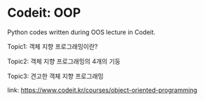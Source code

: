 # Codeit: OOP
Python codes written during OOS lecture in Codeit.

Topic1: 객체 지향 프로그래밍이란?

Topic2: 객체 지향 프로그래밍의 4개의 기둥

Topic3: 견고한 객체 지향 프로그래밍

link: https://www.codeit.kr/courses/object-oriented-programming
